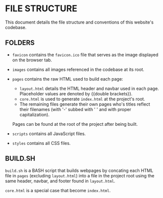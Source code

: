 # FILE STRUCTURE

This document details the file structure and conventions of this website's
codebase.

## FOLDERS

- `favicon` contains the `favicon.ico` file that serves as the image displayed
  on the browser tab.
- `images` contains all images referenced in the codebase at its root.
- `pages` contains the raw HTML used to build each page:

  - `layout.html` details the HTML header and navbar used in each page.
    Placeholder values are denoted by {{double brackets}}.
  - `core.html` is used to generate `index.html` at the project's root.
  - The remaining files generate their own pages who's titles reflect their
    filenames (with '-' subbed with ' ' and with proper capitalization).

  Pages can be found at the root of the project after being built.
- `scripts` contains all JavaScript files.
- `styles` contains all CSS files.

## BUILD.SH

`build.sh` is a BASH script that builds webpages by concating each HTML file in
`pages` (excluding `layout.html`) into a file in the project root using the
same header, navbar, and footer found in `layout.html`.

`core.html` is a special case that become `index.html`.
